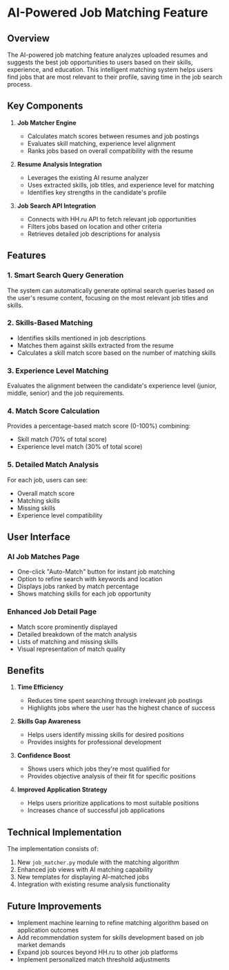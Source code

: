 # AI-Powered Job Matching Feature

## Overview
The AI-powered job matching feature analyzes uploaded resumes and suggests the best job opportunities to users based on their skills, experience, and education. This intelligent matching system helps users find jobs that are most relevant to their profile, saving time in the job search process.

## Key Components

1. **Job Matcher Engine**
   - Calculates match scores between resumes and job postings
   - Evaluates skill matching, experience level alignment
   - Ranks jobs based on overall compatibility with the resume

2. **Resume Analysis Integration**
   - Leverages the existing AI resume analyzer
   - Uses extracted skills, job titles, and experience level for matching
   - Identifies key strengths in the candidate's profile

3. **Job Search API Integration**
   - Connects with HH.ru API to fetch relevant job opportunities
   - Filters jobs based on location and other criteria
   - Retrieves detailed job descriptions for analysis

## Features

### 1. Smart Search Query Generation
The system can automatically generate optimal search queries based on the user's resume content, focusing on the most relevant job titles and skills.

### 2. Skills-Based Matching
- Identifies skills mentioned in job descriptions
- Matches them against skills extracted from the resume
- Calculates a skill match score based on the number of matching skills

### 3. Experience Level Matching
Evaluates the alignment between the candidate's experience level (junior, middle, senior) and the job requirements.

### 4. Match Score Calculation
Provides a percentage-based match score (0-100%) combining:
- Skill match (70% of total score)
- Experience level match (30% of total score)

### 5. Detailed Match Analysis
For each job, users can see:
- Overall match score
- Matching skills
- Missing skills
- Experience level compatibility

## User Interface

### AI Job Matches Page
- One-click "Auto-Match" button for instant job matching
- Option to refine search with keywords and location
- Displays jobs ranked by match percentage
- Shows matching skills for each job opportunity

### Enhanced Job Detail Page
- Match score prominently displayed
- Detailed breakdown of the match analysis
- Lists of matching and missing skills
- Visual representation of match quality

## Benefits

1. **Time Efficiency**
   - Reduces time spent searching through irrelevant job postings
   - Highlights jobs where the user has the highest chance of success

2. **Skills Gap Awareness**
   - Helps users identify missing skills for desired positions
   - Provides insights for professional development

3. **Confidence Boost**
   - Shows users which jobs they're most qualified for
   - Provides objective analysis of their fit for specific positions

4. **Improved Application Strategy**
   - Helps users prioritize applications to most suitable positions
   - Increases chance of successful job applications

## Technical Implementation

The implementation consists of:
1. New `job_matcher.py` module with the matching algorithm
2. Enhanced job views with AI matching capability
3. New templates for displaying AI-matched jobs
4. Integration with existing resume analysis functionality

## Future Improvements

- Implement machine learning to refine matching algorithm based on application outcomes
- Add recommendation system for skills development based on job market demands
- Expand job sources beyond HH.ru to other job platforms
- Implement personalized match threshold adjustments
